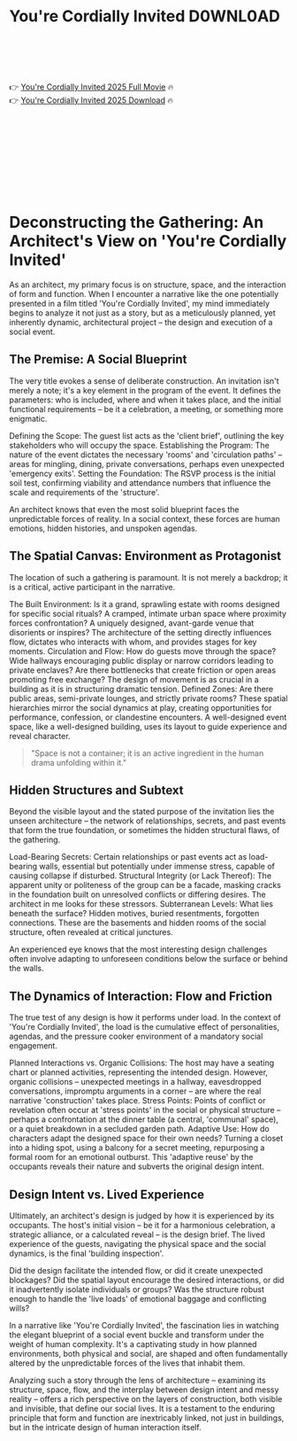 # You're Cordially Invited D0WNL0AD

<br><br><br><br>


👉 <a href="https://Richard-sledfoterbper1975.github.io/iokpcyalgg/">You're Cordially Invited 2025 Full Movie</a> 🔥
<br>
👉 <a href="https://Richard-sledfoterbper1975.github.io/iokpcyalgg/">You're Cordially Invited 2025 Download</a> 🔥


<br><br><br><br><br><br><br><br>


# Deconstructing the Gathering: An Architect's View on 'You're Cordially Invited'

As an architect, my primary focus is on structure, space, and the interaction of form and function. When I encounter a narrative like the one potentially presented in a film titled 'You're Cordially Invited', my mind immediately begins to analyze it not just as a story, but as a meticulously planned, yet inherently dynamic, architectural project – the design and execution of a social event.

## The Premise: A Social Blueprint

The very title evokes a sense of deliberate construction. An invitation isn't merely a note; it's a key element in the program of the event. It defines the parameters: who is included, where and when it takes place, and the initial functional requirements – be it a celebration, a meeting, or something more enigmatic.

   Defining the Scope: The guest list acts as the 'client brief', outlining the key stakeholders who will occupy the space.
   Establishing the Program: The nature of the event dictates the necessary 'rooms' and 'circulation paths' – areas for mingling, dining, private conversations, perhaps even unexpected 'emergency exits'.
   Setting the Foundation: The RSVP process is the initial soil test, confirming viability and attendance numbers that influence the scale and requirements of the 'structure'.

An architect knows that even the most solid blueprint faces the unpredictable forces of reality. In a social context, these forces are human emotions, hidden histories, and unspoken agendas.

## The Spatial Canvas: Environment as Protagonist

The location of such a gathering is paramount. It is not merely a backdrop; it is a critical, active participant in the narrative.

   The Built Environment: Is it a grand, sprawling estate with rooms designed for specific social rituals? A cramped, intimate urban space where proximity forces confrontation? A uniquely designed, avant-garde venue that disorients or inspires? The architecture of the setting directly influences flow, dictates who interacts with whom, and provides stages for key moments.
   Circulation and Flow: How do guests move through the space? Wide hallways encouraging public display or narrow corridors leading to private enclaves? Are there bottlenecks that create friction or open areas promoting free exchange? The design of movement is as crucial in a building as it is in structuring dramatic tension.
   Defined Zones: Are there public areas, semi-private lounges, and strictly private rooms? These spatial hierarchies mirror the social dynamics at play, creating opportunities for performance, confession, or clandestine encounters. A well-designed event space, like a well-designed building, uses its layout to guide experience and reveal character.

> "Space is not a container; it is an active ingredient in the human drama unfolding within it."

## Hidden Structures and Subtext

Beyond the visible layout and the stated purpose of the invitation lies the unseen architecture – the network of relationships, secrets, and past events that form the true foundation, or sometimes the hidden structural flaws, of the gathering.

   Load-Bearing Secrets: Certain relationships or past events act as load-bearing walls, essential but potentially under immense stress, capable of causing collapse if disturbed.
   Structural Integrity (or Lack Thereof): The apparent unity or politeness of the group can be a facade, masking cracks in the foundation built on unresolved conflicts or differing desires. The architect in me looks for these stressors.
   Subterranean Levels: What lies beneath the surface? Hidden motives, buried resentments, forgotten connections. These are the basements and hidden rooms of the social structure, often revealed at critical junctures.

An experienced eye knows that the most interesting design challenges often involve adapting to unforeseen conditions below the surface or behind the walls.

## The Dynamics of Interaction: Flow and Friction

The true test of any design is how it performs under load. In the context of 'You're Cordially Invited', the load is the cumulative effect of personalities, agendas, and the pressure cooker environment of a mandatory social engagement.

   Planned Interactions vs. Organic Collisions: The host may have a seating chart or planned activities, representing the intended design. However, organic collisions – unexpected meetings in a hallway, eavesdropped conversations, impromptu arguments in a corner – are where the real narrative 'construction' takes place.
   Stress Points: Points of conflict or revelation often occur at 'stress points' in the social or physical structure – perhaps a confrontation at the dinner table (a central, 'communal' space), or a quiet breakdown in a secluded garden path.
   Adaptive Use: How do characters adapt the designed space for their own needs? Turning a closet into a hiding spot, using a balcony for a secret meeting, repurposing a formal room for an emotional outburst. This 'adaptive reuse' by the occupants reveals their nature and subverts the original design intent.

## Design Intent vs. Lived Experience

Ultimately, an architect's design is judged by how it is experienced by its occupants. The host's initial vision – be it for a harmonious celebration, a strategic alliance, or a calculated reveal – is the design brief. The lived experience of the guests, navigating the physical space and the social dynamics, is the final 'building inspection'.

   Did the design facilitate the intended flow, or did it create unexpected blockages?
   Did the spatial layout encourage the desired interactions, or did it inadvertently isolate individuals or groups?
   Was the structure robust enough to handle the 'live loads' of emotional baggage and conflicting wills?

In a narrative like 'You're Cordially Invited', the fascination lies in watching the elegant blueprint of a social event buckle and transform under the weight of human complexity. It's a captivating study in how planned environments, both physical and social, are shaped and often fundamentally altered by the unpredictable forces of the lives that inhabit them.

Analyzing such a story through the lens of architecture – examining its structure, space, flow, and the interplay between design intent and messy reality – offers a rich perspective on the layers of construction, both visible and invisible, that define our social lives. It is a testament to the enduring principle that form and function are inextricably linked, not just in buildings, but in the intricate design of human interaction itself.

